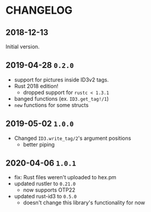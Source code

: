 # CHANGELOG

## 2018-12-13
Initial version.

## 2019-04-28 `0.2.0`
- support for pictures inside ID3v2 tags.
- Rust 2018 edition!
    - dropped support for `rustc < 1.3.1`
- banged functions (ex. `ID3.get_tag!/1`)
- `new` functions for some structs

## 2019-05-02 `1.0.0`
- Changed `ID3.write_tag/2`'s argument positions
  - better piping

## 2020-04-06 `1.0.1`
- fix: Rust files weren't uploaded to hex.pm
- updated rustler to `0.21.0`
    - now supports OTP22
- updated rust-id3 to `0.5.0`
    - doesn't change this library's functionality for now
